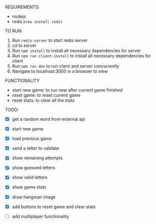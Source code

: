 REQUIREMENTS:
- nodejs
- redis
`brew install redis`

TO RUN:
1. Run `redis-server` to start redis server
2. cd to server
3. Run `npm install` to install all necessary dependencies for server
4. Run `npm run client-install` to install all necessary dependencies for client
5. Run `npm run dev` to run client and server concurrently
6. Navigate to localhost:3000 in a browser to view

FUNCTIONALITY
- start new game: to run new after current game finished
- reset game: to reset current game
- reset stats: to clear all the stats

TODO:
- [x] get a random word from external api
- [x] start new game
- [x] load previous game
- [x] send a letter to validate 
- [x] show remaining attempts
- [x] show guessed letters
- [x] show valid letters
- [x] show game stats
- [x] draw hangman image
- [x] add buttons to reset game and clear stats
- [ ] add multiplayer functionality

